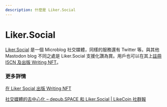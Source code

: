 ```yaml
---
description: 什麼是 Liker.Social
---
```


# Liker.Social

[Liker.Social](https://liker.social/) 是一個 Microblog 社交媒體，同樣的服務還有 Twitter 等。與其他 Mastodon blog 不同之處是 Liker.Social 支援化讚為賞。用戶也可以在其上[註冊 ISCN 及出版 Writing NFT](../general-guides/writing-nft/nft-portal/#publish-writing-nft-on-liker.social)。

### 更多詳情

[在 Liker Social 出版 Writing NFT](https://blog.like.co/zh/liker-social-%E4%B9%9F%E5%8F%AF%E4%BB%A5%E5%87%BA%E7%89%88-writing-nft/)

[社交媒體的去中心化 – depub.SPACE 和 Liker.Social | LikeCoin 社群報](https://blog.like.co/zh/%E7%A4%BE%E4%BA%A4%E5%AA%92%E9%AB%94%E7%9A%84%E5%8E%BB%E4%B8%AD%E5%BF%83%E5%8C%96-depub-space-%E5%92%8C-liker-social-likecoin-%E7%A4%BE%E7%BE%A4%E5%A0%B1/)
